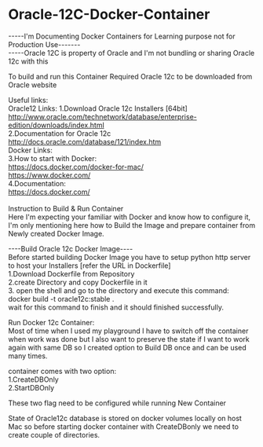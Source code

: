 # Oracle-12C-Docker-Container
-----I'm Documenting Docker Containers for Learning purpose not for Production Use------- <br>
-----Oracle 12C is property of Oracle and I'm not bundling or sharing Oracle 12c with this <br>

To build and run this Container Required Oracle 12c to be downloaded from Oracle website<br>

Useful links:<br>
Oracle12 Links:
1.Download Oracle 12c Installers [64bit]<br>
http://www.oracle.com/technetwork/database/enterprise-edition/downloads/index.html <br>
2.Documentation for Oracle 12c<br>
http://docs.oracle.com/database/121/index.htm<br>
Docker Links:<br>
3.How to start with Docker:<br>
https://docs.docker.com/docker-for-mac/ <br>
https://www.docker.com/ <br>
4.Documentation: <br>
https://docs.docker.com/
<br>
<br>
Instruction to Build & Run Container <br>
Here I'm expecting your familiar with Docker and know how to configure it, I'm only mentioning here how to Build the Image and prepare container from Newly created Docker Image.<br>

----Build Oracle 12c Docker Image---- <br>
Before started building Docker Image you have to setup python http server to host your Installers [refer the URL in Dockerfile] <br>
1.Download Dockerfile from Repository <br>
2.create Directory <UserDefined Name> and copy Dockerfile in it <br>
3. open the shell and go to the directory and execute this command: <br>
   docker build -t oracle12c:stable . <br>
   wait for this command to finish and it should finished successfully.<br>

Run Docker 12c Container:<br>
Most of time when I used my playground I have to switch off the container when work was done but I also want to preserve the state if I want to work again with same DB so I created option to Build DB once and can be used many times.

container comes with two option:<br>
1.CreateDBOnly<br>
2.StartDBOnly<br>

These two flag need to be configured while running New Container<br>

State of Oracle12c database is stored on docker volumes locally on host Mac so before starting docker container with CreateDBonly we need to create couple of directories. <br>








